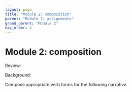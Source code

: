 ```yaml
---
layout: page
title: "Module 2: composition"
parent: "Module 2: assignments"
grand_parent: "Module 2"
nav_order: 3
---
```


# Module 2: composition

Review:

Background:


Compose appropriate verb forms for the following narrative.

